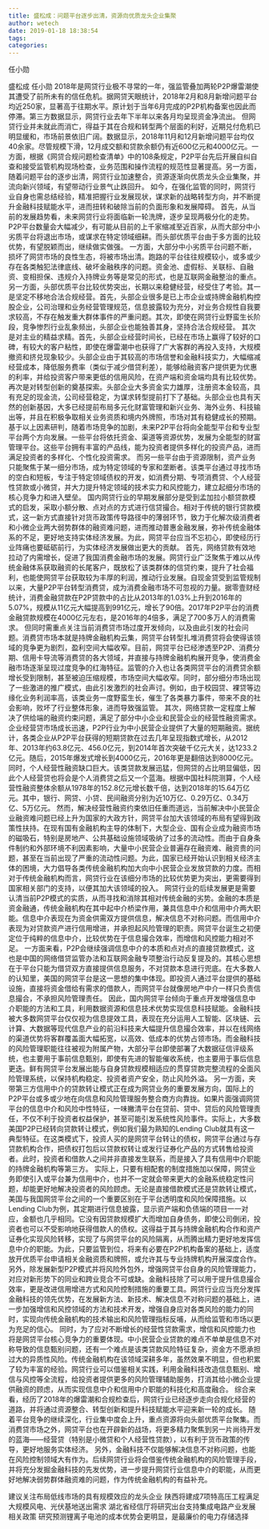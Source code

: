 ```yaml
---
title: 盛松成：问题平台逐步出清，资源向优质龙头企业集聚
author: wetech
date: 2019-01-18 18:38:54
tags: 
categories: 
---
```

任小勋
<!-- more -->
盛松成
任小勋
2018年是网贷行业极不寻常的一年，强监管叠加两轮P2P爆雷潮使其遭受了前所未有的信任危机。据网贷天眼统计，2018年2月和8月新增问题平台均近250家，显著高于往期水平。原计划于当年6月完成的P2P机构备案也因此而停滞。第三方数据显示，网贷行业去年下半年以来各月均呈现资金净流出。
但网贷行业并未就此而消亡，得益于其在合规和转型两个层面的利好，近期兑付危机已明显缓和，市场前景依旧广阔。数据显示，2018年11月和12月新增问题平台均仅40余家。尽管规模下滑，12月成交额和贷款余额仍有近600亿元和4000亿元。一方面，根据《网贷合规问题检查清单》中的108条规定，P2P平台先后开展自纠自查和接受监管机构现场检查，业务范围和操作流程的规范性显著提高。另一方面，随着问题平台的逐步出清，网贷行业加速整合，资源逐渐向优质龙头企业集聚，并流向新兴领域，有望带动行业景气止跌回升。
如今，在强化监管的同时，网贷行业自身也需总结经验，精准把握行业发展现状，谋求新的战略转型方向，并不断提升金融科技赋能水平，进而扭转和破除当前的负面形象和发展障碍。
首先，从当前的发展趋势看，未来网贷行业将面临新一轮洗牌，逐步呈现两极分化的走势。P2P平台数量会大幅减少，有可能从目前的上千家缩减至近百家，从而大部分中小劣质平台将退出市场，或谋求在特定领域细耕。而头部优质平台由于多方面的比较优势，有望脱颖而出，继续做实做强。
一方面，大部分中小劣质平台问题不断，损坏了网贷市场的良性生态，将被市场出清。跑路的平台往往规模较小，或多或少存在各类触犯法律底线、破坏金融秩序的问题。资金池、虚假标、关联标、自融资、变相担保、违规介入持牌业务等是常见的形式，也是互联网金融整治的重点。
另一方面，头部优质平台比较优势突出，长期以来稳健经营，经受住了考验。其一是坚定不移地合法合规经营。首先，头部企业很多是已上市企业或持牌金融机构控股企业，公司治理和业务经营管理规范，信息披露较为充分，对业务合规性自我要求较高，不存在触发重大群体事件的严重问题。其次，即使在网贷行业野蛮生长阶段，竞争惨烈行业乱象频出，头部企业也能独善其身，坚持合法合规经营。
其次是对主业的精益求精。首先，头部企业经营时间长，已经在市场上赢得了较好的口碑，有较大的客户粘性，即使在爆雷潮中也获得了广大客群的再投入支持，大规模撤资和挤兑现象较少。头部企业由于其较高的市场信誉和金融科技实力，大幅缩减经营成本，降低服务费率（类似于减少借贷利差），能够给融资客户提供更为优惠的利率，并给投资客户带来更低的信用风险，在资产端和资金端均具有比较优势。
再次是对转型创新的奠基探索。头部企业大多资金实力雄厚，注册资本金较高，具有充足的现金流，公司经营稳定，为谋求转型提前打下了基础。头部企业也具有天然的创新基因，大多已经提前布局多元化财富管理和新兴业务、海外业务、科技输出等，并且在积极争取相关业务资质和境内外牌照，市场对其有稳健成长的预期。
基于以上因素研判，随着市场竞争的加剧，未来P2P平台将向全能型平台和专业型平台两个方向发展。一些平台将依托资金、渠道等资源优势，发展为全能型的财富管理平台。这些平台拥有丰富的产品线，能为投资者提供多样化的投资产品，进而满足投资者的多样化、个性化投资需求。
而另一些平台由于资源限制，资产业务只能聚焦于某一细分市场，成为特定领域的专家和垄断者。该类平台通过寻找市场的空白和短板，专注于特定领域债权的开发，如消费分期、专项消费贷、个人经营性贷款或小微贷，并大力提升特定领域的技术实力和风控能力，建立起细分市场的核心竞争力和进入壁垒。
国内网贷行业的早期发展部分是受到孟加拉小额贷款模式的启发，采取小额分散、点对点的方式进行信贷撮合。相对于传统的银行贷款模式，这一新方式直接针对货币政策传导路径中的薄弱环节，致力于化解次级消费者和小微企业两大弱势群体的融资难问题，进而推动普惠金融发展，弥补传统金融体系的不足，更好地支持实体经济发展。为此，网贷平台应当不忘初心，即使经历行业阵痛也要砥砺前行，为实体经济发展做出更大的贡献。
首先，网络贷款有效地拉动了内需增长，促进了我国消费金融市场的发展。网贷行业广泛聚焦于难以从传统金融体系获取融资的长尾客户，既放松了该类群体的信贷约束，提升了社会福利，也能使网贷平台获取较为丰厚的利润，推动行业发展。自现金贷受到监管规制以来，大量P2P平台转型消费贷，成为消费金融市场不可忽视的力量。据零壹财经统计，消费金融贷款在P2P贷款中的占比从2013年的1.03%上升到2016年的5.07%，规模从11亿元大幅提高到991亿元，增长了90倍。2017年P2P平台的消费金融贷款规模在4000亿元左右，是2016年的4倍多，满足了700多万人的消费需求。
但同时需重点关注当前消费贷市场过度开发倾向，以及由此引发的社会问题。消费贷市场本就是持牌金融机构云集，网贷平台转型扎堆消费贷将会使得该领域的竞争更为剧烈，盈利空间大幅收窄。目前，网贷平台已经渗透至P2P、消费分期、信用卡导流等消费贷的各大领域，并直接与持牌金融机构展开竞争，使消费金融市场逐渐呈现过度竞争的红海特征。监管的介入也让各类网贷平台的消费贷余额增长受到限制，甚至被迫压缩规模，市场空间大幅收窄。同时，部分细分市场出现了一些激进的推广模式，由此引发激烈的社会声讨。例如，由于校园贷、裸贷等边缘化业务利润率高，该类业务一度野蛮生长，催生了各类暴力事件，带来不良的社会影响，败坏了行业整体形象，进而导致强监管。
其次，网络贷款一定程度上解决了供给端的融资约束问题，满足了部分中小企业和民营企业的经营性融资需求。企业经营贷市场成长迅速，P2P行业为中小民营企业提供了大量的短期融资。据统计，各类企业从P2P平台获得的短期贷款在过去几年呈现指数式增长，从2012年、2013年约63.8亿元、456.0亿元，到2014年首次突破千亿元大关，达1233.2亿元。随后，2015年爆发式增长到4000亿元，2016年更是翻倍达到8000亿元。
同时，个人经营性融资缺口巨大。该类贷款发展迅猛，但网贷的占比明显偏低，因此个人经营贷也将会是个人消费贷之后又一个蓝海。根据中国社科院测算，个人经营性融资整体余额从1978年的152.8亿元增长数千倍，达到2018年的15.64万亿元。其中，银行、网贷、小贷、民间融资分别为近10万亿、0.29万亿、0.34万亿、5万亿元。
然而，解决经营性融资约束依旧任重而道远，当前解决中小民营企业融资难问题已经上升为国家的大政方针，网贷平台加大该领域的布局有望得到政策性扶持。在现有国有金融机构主导的体制下，大型企业、国有企业成为融资市场的磁吸石，特别是房地产、公共基础设施领域吸纳了过多的流动性。而由于自身条件制约和外部环境不利因素影响，大量中小民营企业普遍存在融资难、融资贵的问题，甚至在当前出现了严重的流动性问题。为此，国家已经开始认识到相关经济主体的困境，大力倡导各类传统金融机构加大向中小民营企业发放贷款的力度。而相对于传统金融机构而言，网贷行业在该细分市场的比较优势更为突出，更需要得到国家相关部门的支持，以便其加大该领域的投入。
网贷行业的后续发展更是需要认清当前P2P模式的实质，从而寻找和消除其相对传统金融的劣势。金融的本质是资金融通，传统金融机构在其中起中介桥梁作用，兼具信息中介和信用中介两大职能。信息中介表现在为资金供需双方提供信息，解决信息不对称问题。而信用中介表现为对贷款资产进行信用增进，并承担起风险管理的职责。网贷平台诞生之初便定位于纯粹的信息中介，比较优势在于信息撮合效率，而增信和风控能力相对不足。
一方面来看，P2P会继续强调信息中介的本质和点对点的直接贷款模式，这也是中国的网络借贷监管办法和互联网金融专项整治行动反复提及的。其核心思想在于平台只能为借贷双方直接提供信息服务，不对贷款本息进行兜底。在大多数人的认知里，美国的网贷平台是这一思想的集中体现。即投资人通过平台提供的基础设施，直接将资金借给有需求的借款人，而网贷平台就像房地产中介一样只负责信息撮合，不承担风险管理责任。
因此，国内网贷平台倾向于重点开发增强信息中介职能的方法和工具，利用数据资源和信息技术优势实现信息科技赋能。金融科技被大多数网贷平台仅仅视为信息提效工具，表现在充分运用人工智能、区块链、云计算、大数据等现代信息产业的前沿科技来大幅提升信息撮合效率，并以在线网络的渠道优势将客群覆盖面大幅拓宽，以高效、低成本的优势占领市场。而金融科技的风险管理职能往往被视为附属产物，大部分平台即使部署了大数据征信评级系统，也主要用于事前信息甄别，即使有先进的智能催收系统，也主要用于事后信息更迭。鲜有网贷平台发展出能与自身贷款规模相适应的贯穿贷款完整流程的全面风险管理系统，以保持机构稳定、投资者资产安全，防止风险外溢。
另一方面，夹带第三方信用中介的贷款转让模式正在成为网贷业务的重要发展方向，国际上的P2P平台或多或少地在向信息和风险管理服务整合商方向靠拢。如果片面强调网贷平台的信息中介和风险中性特征，一味撇清平台在贷前、贷中、贷后的风险管理责任，不仅不利于投资者权益保护，甚至可能引发系统性风险事件。实际上，大多数美国P2P已经转向贷款转让模式，例如我们最为熟知的Lending Club就具有这一典型特征。在这类模式下，投资人买的是网贷平台转让的债权，网贷平台通过与存贷款机构合作，把债权打包后以贷款权转让或发行证券化产品的方式转售给投资者。此时，投资者和借款人之间并非直接发生联系，而是接入了具有信用中介职能的持牌金融机构等第三方。
实际上，只要有相配套的制度措施加以保障，网贷业务即使引入或平台兼为信用中介，也并不一定就会带来更大的金融系统稳定性问题，却能更好地解决投资者的风险顾虑。无论是直接借款模式还是贷款转让模式，美国与我国网贷平台之间的一个重要区别在于平台透明度和风险保障措施。以Lending Club为例，其定期进行信息披露，显示资产端和负债端的项目一一对应，金额也几乎相同。它没有因贷款规模扩大而增加自身债务，即使公司倒闭，投资者也可以不受影响地获得借款人的债权。这得益于其与持牌金融机构合作和资产证券化实现风险转移，实现了与网贷平台的风险隔离，从而腾出精力更好地发挥信息中介的职能。为此，只要监管到位，将来有必要在P2P机构备案的基础上，适度放开优质平台申请相关金融资质和牌照，或允许其与专业持牌机构开展深度合作。
另外，除发展新型P2P模式并将风险外包外，增强网贷平台自身的风险管理能力，对应对新形势下的同业和跨业竞合不可或缺。金融科技除了可以用于提升信息撮合效率，更是改进信用增进方式和风险控制措施的重要工具。网贷行业应当充分发挥金融科技的领先优势，在发展新方法、新技术、解决信息不对称问题的基础上，进一步加强增信和风控领域的方法和技术开发，增强自身应对各类风险的能力的同时，实现向传统金融机构的技术输出和风险管理指标反哺，从而给监管和市场以更为充足的信心。
同时，为了应对不断增长的经营性贷款需求，增信和风控能力也将是网贷平台核心竞争力的重要体现。中小民营企业贷款的难点不单单是信息不对称导致的信息甄别问题，还有一个难点是该类贷款风险特征复杂，资金方不愿承担过大的异质性风险。传统金融机构在该领域深耕多年，虽然效果不明显，但也积累了较为丰富的经验。网贷行业可以借鉴相关实践，利用金融科技改造信息甄别、增信与风控等全流程，给投资者提供更多的风险管理辅助服务，打消其给小微企业提供融资的顾虑，从而实现信息中介和信用中介职能的科技化和高度融合。
综合来看，经历了2018年的爆雷潮和合规检查后，网贷行业已经逐步走向合规化经营的道路，并将通过资源整合、转型创新和提升科技赋能水平迎来新一轮的成长。
随着平台竞争的继续深化，行业集中度会上升，重点资源将向头部优质平台聚集。而消费贷市场之外，网贷平台也在开辟新的战场，将更多精力聚焦到另一片尚待开发的蓝海——经营贷（特别是小微贷和个人经营性贷款），以有利于货币政策的传导，更好地服务实体经济。
另外，金融科技不仅能够解决信息不对称问题，也能在风险控制领域大有作为。后续网贷行业将会借鉴传统金融机构的风险管理手段，并将充分发掘金融科技的先发优势，进一步提升网贷行业信息中介的职能，从而更好地解决弱势群体融资难的问题，作为传统金融机构的有益补充。
 
 
建议关注布局低线市场的具有规模效应的龙头企业
陕西将建成7项特高压工程满足大规模风电、光伏基地送出需求
湖北省经信厅将研究出台支持集成电路产业发展相关政策
研究预测锂离子电池的成本优势会更明显，是最廉价的电力存储选择
